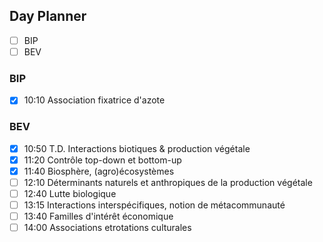 ## Day Planner
- [ ] BIP
- [ ] BEV

### BIP
- [x] 10:10 Association fixatrice d'azote

### BEV
- [x] 10:50 T.D. Interactions biotiques & production végétale
- [x] 11:20 Contrôle top-down et bottom-up
- [x] 11:40 Biosphère, (agro)écosystèmes
- [ ] 12:10 Déterminants naturels et anthropiques de la production végétale
- [ ] 12:40 Lutte biologique
- [ ] 13:15 Interactions interspécifiques, notion de métacommunauté
- [ ] 13:40 Familles d'intérêt économique
- [ ] 14:00 Associations etrotations culturales
